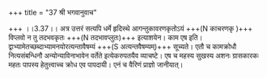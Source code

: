 +++
title = "37 श्री भगवानुवाच"

+++
।।3.37।। अत्र उत्तरं सत्यपि धर्मे हृदिस्थे आगन्तुकावरणकृतोऽयं +++(N काचरणकृ
)+++ विप्लवो न तु तदभवकृतः +++(N तदभावप्लुतः)+++ इत्याशयेन। काम एष इति।
द्वाभ्यामेतच्छब्दाभ्यामनयोरत्यन्तावैषम्यं +++(S अत्यन्तवैषम्यम्)+++ सूच्यते।
एतौ च कामक्रोधौ नित्यसंबन्धिनौ अन्योन्याविनाभावेन वर्तेते इत्येकरुपतयैव
व्याचष्टे। एष च महस्य सुखस्य अशनः ग्रासकारकः महतः पापस्य हेतुत्त्वाच्च
क्रोध एव पापदायी। एनं च वैरिणं प्राज्ञो जानीयात्।
